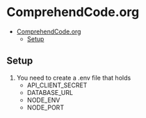 # ComprehendCode.org

- [ComprehendCode.org](#comprehendcodeorg)
  - [Setup](#setup)

## Setup

1. You need to create a .env file that holds
    * API_CLIENT_SECRET
    * DATABASE_URL
    * NODE_ENV
    * NODE_PORT
